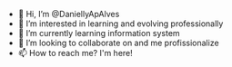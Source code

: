 - 👋 Hi, I’m @DaniellyApAlves
- 👀 I’m interested in learning and evolving professionally
- 🌱 I’m currently learning information system 
- 💞️ I’m looking to collaborate on and me profissionalize
- 📫 How to reach me? I'm here!

<!---
DaniellyApAlves/DaniellyApAlves is a ✨ special ✨ repository because its `README.md` (this file) appears on your GitHub profile.
You can click the Preview link to take a look at your changes.
--->

